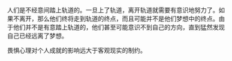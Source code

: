 人们是不经意间踏上轨道的。一旦上了轨道，离开轨道就需要有意识地努力了。如果不离开，那么他们终将走到轨道的终点，而且可能并不是他们梦想中的终点。由于他们并不是有意踏上轨道的，他们甚至可能意识不到自己的方向，直到猛然发现自己已经远离了梦想。

畏惧心理对个人成就的影响远大于客观现实的制约。